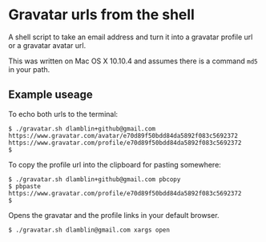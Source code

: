 # Gravatar urls from the shell
A shell script to take an email address and turn it into a gravatar profile
url or a gravatar avatar url.

This was written on Mac OS X 10.10.4 and assumes there is a command `md5` in
your path.

## Example useage
To echo both urls to the terminal:
```
$ ./gravatar.sh dlamblin+github@gmail.com
https://www.gravatar.com/avatar/e70d89f50bdd84da5892f083c5692372
https://www.gravatar.com/profile/e70d89f50bdd84da5892f083c5692372
$
```
To copy the profile url into the clipboard for pasting somewhere:
```
$ ./gravatar.sh dlamblin+github@gmail.com pbcopy
$ pbpaste 
https://www.gravatar.com/profile/e70d89f50bdd84da5892f083c5692372
$
```
Opens the gravatar and the profile links in your default browser.
```
$ ./gravatar.sh dlamblin@gmail.com xargs open
```

